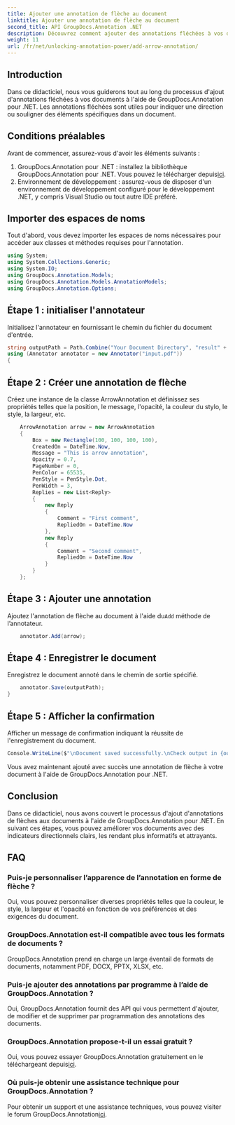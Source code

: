 ```yaml
---
title: Ajouter une annotation de flèche au document
linktitle: Ajouter une annotation de flèche au document
second_title: API GroupDocs.Annotation .NET
description: Découvrez comment ajouter des annotations fléchées à vos documents à l'aide de GroupDocs.Annotation pour .NET. Améliorez la clarté et l’interactivité des documents sans effort.
weight: 11
url: /fr/net/unlocking-annotation-power/add-arrow-annotation/
---
```

## Introduction
Dans ce didacticiel, nous vous guiderons tout au long du processus d'ajout d'annotations fléchées à vos documents à l'aide de GroupDocs.Annotation pour .NET. Les annotations fléchées sont utiles pour indiquer une direction ou souligner des éléments spécifiques dans un document.
## Conditions préalables
Avant de commencer, assurez-vous d'avoir les éléments suivants :
1.  GroupDocs.Annotation pour .NET : installez la bibliothèque GroupDocs.Annotation pour .NET. Vous pouvez le télécharger depuis[ici](https://releases.groupdocs.com/annotation/net/).
2. Environnement de développement : assurez-vous de disposer d'un environnement de développement configuré pour le développement .NET, y compris Visual Studio ou tout autre IDE préféré.

## Importer des espaces de noms
Tout d'abord, vous devez importer les espaces de noms nécessaires pour accéder aux classes et méthodes requises pour l'annotation.
```csharp
using System;
using System.Collections.Generic;
using System.IO;
using GroupDocs.Annotation.Models;
using GroupDocs.Annotation.Models.AnnotationModels;
using GroupDocs.Annotation.Options;
```
## Étape 1 : initialiser l'annotateur
Initialisez l'annotateur en fournissant le chemin du fichier du document d'entrée.
```csharp
string outputPath = Path.Combine("Your Document Directory", "result" + Path.GetExtension("input.pdf"));
using (Annotator annotator = new Annotator("input.pdf"))
{
```
## Étape 2 : Créer une annotation de flèche
Créez une instance de la classe ArrowAnnotation et définissez ses propriétés telles que la position, le message, l'opacité, la couleur du stylo, le style, la largeur, etc.
```csharp
	ArrowAnnotation arrow = new ArrowAnnotation
	{
		Box = new Rectangle(100, 100, 100, 100),
		CreatedOn = DateTime.Now,
		Message = "This is arrow annotation",
		Opacity = 0.7,
		PageNumber = 0,
		PenColor = 65535,
		PenStyle = PenStyle.Dot,
		PenWidth = 3,
		Replies = new List<Reply>
		{
			new Reply
			{
				Comment = "First comment",
				RepliedOn = DateTime.Now
			},
			new Reply
			{
				Comment = "Second comment",
				RepliedOn = DateTime.Now
			}
		}
	};
```
## Étape 3 : Ajouter une annotation
 Ajoutez l'annotation de flèche au document à l'aide du`Add` méthode de l’annotateur.
```csharp
	annotator.Add(arrow);
```
## Étape 4 : Enregistrer le document
Enregistrez le document annoté dans le chemin de sortie spécifié.
```csharp
	annotator.Save(outputPath);
}
```
## Étape 5 : Afficher la confirmation
Afficher un message de confirmation indiquant la réussite de l'enregistrement du document.
```csharp
Console.WriteLine($"\nDocument saved successfully.\nCheck output in {outputPath}.");
```
Vous avez maintenant ajouté avec succès une annotation de flèche à votre document à l'aide de GroupDocs.Annotation pour .NET.

## Conclusion
Dans ce didacticiel, nous avons couvert le processus d'ajout d'annotations de flèches aux documents à l'aide de GroupDocs.Annotation pour .NET. En suivant ces étapes, vous pouvez améliorer vos documents avec des indicateurs directionnels clairs, les rendant plus informatifs et attrayants.
## FAQ
### Puis-je personnaliser l’apparence de l’annotation en forme de flèche ?
Oui, vous pouvez personnaliser diverses propriétés telles que la couleur, le style, la largeur et l'opacité en fonction de vos préférences et des exigences du document.
### GroupDocs.Annotation est-il compatible avec tous les formats de documents ?
GroupDocs.Annotation prend en charge un large éventail de formats de documents, notamment PDF, DOCX, PPTX, XLSX, etc.
### Puis-je ajouter des annotations par programme à l’aide de GroupDocs.Annotation ?
Oui, GroupDocs.Annotation fournit des API qui vous permettent d'ajouter, de modifier et de supprimer par programmation des annotations des documents.
### GroupDocs.Annotation propose-t-il un essai gratuit ?
 Oui, vous pouvez essayer GroupDocs.Annotation gratuitement en le téléchargeant depuis[ici](https://releases.groupdocs.com/).
### Où puis-je obtenir une assistance technique pour GroupDocs.Annotation ?
Pour obtenir un support et une assistance techniques, vous pouvez visiter le forum GroupDocs.Annotation[ici](https://forum.groupdocs.com/c/annotation/10).